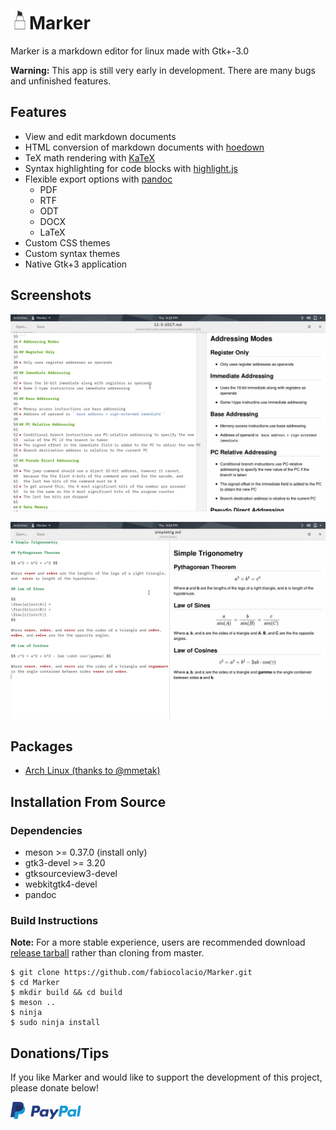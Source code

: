 # <img width="30" src="data/com.github.fabiocolacio.marker.svg"/>Marker

Marker is a markdown editor for linux made with Gtk+-3.0

**Warning:** This app is still very early in development. There are many bugs and
unfinished features.

## Features

* View and edit markdown documents
* HTML conversion of markdown documents with [hoedown](https://github.com/hoedown/hoedown)
* TeX math rendering with [KaTeX](https://khan.github.io/KaTeX/)
* Syntax highlighting for code blocks with [highlight.js](https://highlightjs.org/)
* Flexible export options with [pandoc](https://pandoc.org/)
  * PDF
  * RTF
  * ODT
  * DOCX
  * LaTeX
* Custom CSS themes
* Custom syntax themes
* Native Gtk+3 application

## Screenshots

![scrot.png](scrot.png)

![scrot1.png](scrot1.png)

## Packages

* [Arch Linux (thanks to @mmetak)](https://aur.archlinux.org/packages/marker-git/)

## Installation From Source

### Dependencies

* meson >= 0.37.0 (install only)
* gtk3-devel >= 3.20
* gtksourceview3-devel
* webkitgtk4-devel
* pandoc

### Build Instructions

**Note:** For a more stable experience, users are recommended download
[release tarball](https://github.com/fabiocolacio/Marker/releases) rather
than cloning from master.

```
$ git clone https://github.com/fabiocolacio/Marker.git
$ cd Marker
$ mkdir build && cd build
$ meson ..
$ ninja
$ sudo ninja install
```

## Donations/Tips

If you like Marker and would like to support the development of this project, please donate below!

[<img height="30" src="donate.png" alt="PayPal"/>](https://www.paypal.me/fabiocolacio)